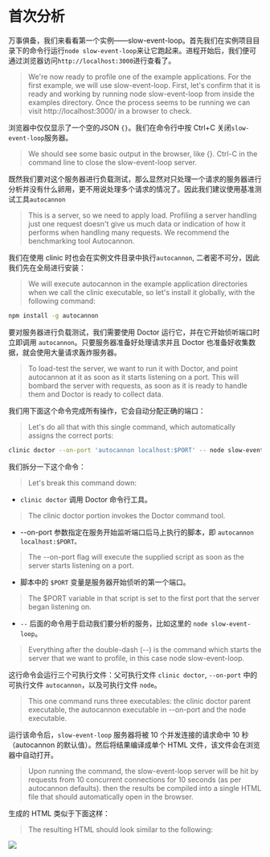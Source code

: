 # 首次分析

万事俱备，我们来看看第一个实例——slow-event-loop。首先我们在实例项目目录下的命令行运行`node slow-event-loop`来让它跑起来。进程开始后，我们便可通过浏览器访问`http://localhost:3000`进行查看了。
> We're now ready to profile one of the example applications. For the first example, we will use slow-event-loop. First, let's confirm that it is ready and working by running node slow-event-loop from inside the examples directory. Once the process seems to be running we can visit http://localhost:3000/ in a browser to check.

浏览器中仅仅显示了一个空的JSON `{}`。我们在命令行中按 Ctrl+C 关闭`slow-event-loop`服务器。
> We should see some basic output in the browser, like {}. Ctrl-C in the command line to close the slow-event-loop server.

既然我们要对这个服务器进行负载测试，那么显然对只处理一个请求的服务器进行分析并没有什么卵用，更不用说处理多个请求的情况了。因此我们建议使用基准测试工具`autocannon`
> This is a server, so we need to apply load. Profiling a server handling just one request doesn't give us much data or indication of how it performs when handling many requests. We recommend the benchmarking tool Autocannon.

我们在使用 clinic 时也会在实例文件目录中执行`autocannon`, 二者密不可分，因此我们先在全局进行安装：
> We will execute autocannon in the example application directories when we call the clinic executable, so let's install it globally, with the following command:

```bash
npm install -g autocannon
```

要对服务器进行负载测试，我们需要使用 Doctor 运行它，并在它开始侦听端口时立即调用 `autocannon`。只要服务器准备好处理请求并且 Doctor 也准备好收集数据，就会使用大量请求轰炸服务器。
> To load-test the server, we want to run it with Doctor, and point autocannon at it as soon as it starts listening on a port. This will bombard the server with requests, as soon as it is ready to handle them and Doctor is ready to collect data.

我们用下面这个命令完成所有操作，它会自动分配正确的端口：
> Let's do all that with this single command, which automatically assigns the correct ports:

```bash
clinic doctor --on-port 'autocannon localhost:$PORT' -- node slow-event-loop
```

我们拆分一下这个命令：
> Let's break this command down:

- `clinic doctor` 调用 Doctor 命令行工具。
> The clinic doctor portion invokes the Doctor command tool.
- --on-port 参数指定在服务开始监听端口后马上执行的脚本，即 `autocannon localhost:$PORT。`
> The --on-port flag will execute the supplied script as soon as the server starts listening on a port.
- 脚本中的 `$PORT` 变量是服务器开始侦听的第一个端口。
> The $PORT variable in that script is set to the first port that the server began listening on.
- `--` 后面的命令用于启动我们要分析的服务，比如这里的 `node slow-event-loop`。
> Everything after the double-dash (--) is the command which starts the server that we want to profile, in this case node slow-event-loop.

这行命令会运行三个可执行文件：父可执行文件 `clinic doctor`, `--on-port` 中的可执行文件 `autocannon`，以及可执行文件 `node`。
> This one command runs three executables: the clinic doctor parent executable, the autocannon executable in --on-port and the node executable.

运行该命令后，`slow-event-loop` 服务器将被 10 个并发连接的请求命中 10 秒（autocannon 的默认值）。然后将结果编译成单个 HTML 文件，该文件会在浏览器中自动打开。
> Upon running the command, the slow-event-loop server will be hit by requests from 10 concurrent connections for 10 seconds (as per autocannon defaults). then the results be compiled into a single HTML file that should automatically open in the browser.

生成的 HTML 类似于下面这样：
> The resulting HTML should look similar to the following:

![](https://clinicjs.org/static/d699a3eb16a8065de8aecbeb14f527d5/ace55/03.png)
